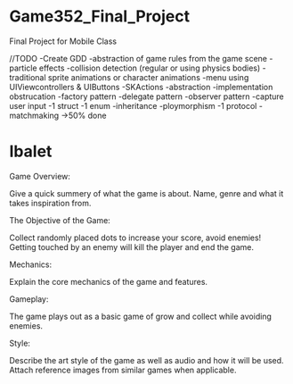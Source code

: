 # Game352_Final_Project
Final Project for Mobile Class

//TODO
-Create GDD
-abstraction of game rules from the game scene
-particle effects
-collision detection (regular or using physics bodies)
-traditional sprite animations or character animations
-menu using UIViewcontrollers & UIButtons
-SKActions
-abstraction
-implementation obstrucation
-factory pattern
-delegate pattern
-observer pattern
-capture user input
-1 struct
-1 enum
-inheritance
-ploymorphism
-1 protocol
-matchmaking ->50% done


# Ibalet


Game Overview:

Give a quick summery of what the game is about. Name, genre and what it takes inspiration from.



The Objective of the Game:

Collect randomly placed dots to increase your score, avoid enemies! Getting touched by an enemy will kill the player and end the game. 

Mechanics:

Explain the core mechanics of the game and features.

Gameplay:

The game plays out as a basic game of grow and collect while avoiding enemies.

Style:

Describe the art style of the game as well as audio and how it will be used. Attach reference images from similar games when applicable.

